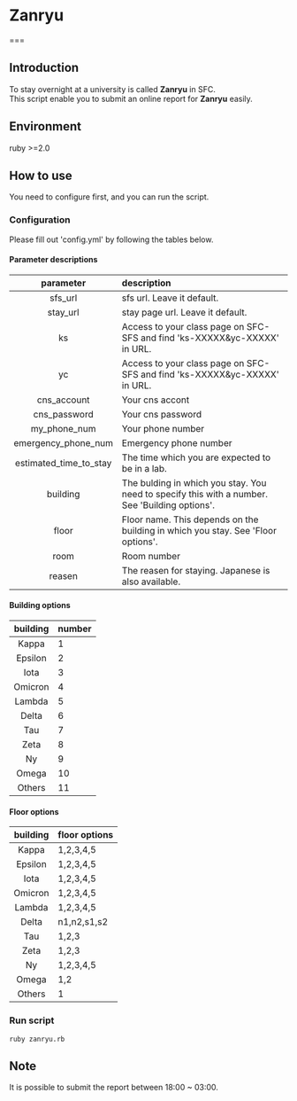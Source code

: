 # Zanryu
===


## Introduction

To stay overnight at a university is called **Zanryu** in SFC.  
This script enable you to submit an online report for **Zanryu** easily.


## Environment

ruby >=2.0


## How to use

You need to configure first, and you can run the script.

### Configuration

Please fill out 'config.yml' by following the tables below.

#### Parameter descriptions

| parameter | description |
|:---:|:---|
| sfs_url | sfs url. Leave it default. |
| stay_url | stay page url. Leave it default. |
| ks | Access to your class page on SFC-SFS and find 'ks-XXXXX&yc-XXXXX' in URL. |
| yc | Access to your class page on SFC-SFS and find 'ks-XXXXX&yc-XXXXX' in URL. |
| cns_account | Your cns accont |
| cns_password | Your cns password |
| my_phone_num | Your phone number |
| emergency_phone_num | Emergency phone number |
| estimated_time_to_stay | The time which you are expected to be in a lab. |
| building | The bulding in which you stay. You need to specify this with a number. See 'Building options'. |
| floor | Floor name. This depends on the building in which you stay. See 'Floor options'. |
| room | Room number |
| reasen | The reasen for staying. Japanese is also available. |

#### Building options

| building | number |
|:---:|:---|
| Kappa | 1 |
| Epsilon | 2 |
| Iota | 3 |
| Omicron | 4 |
| Lambda | 5 |
| Delta | 6 |
| Tau | 7 |
| Zeta | 8 |
| Ny | 9 |
| Omega | 10 |
| Others | 11 |

#### Floor options

| building | floor options |
|:---:|:---|
| Kappa | 1,2,3,4,5 |
| Epsilon | 1,2,3,4,5 |
| Iota | 1,2,3,4,5 |
| Omicron | 1,2,3,4,5 |
| Lambda | 1,2,3,4,5 |
| Delta | n1,n2,s1,s2 |
| Tau | 1,2,3 |
| Zeta | 1,2,3 |
| Ny | 1,2,3,4,5 |
| Omega | 1,2 |
| Others | 1 |

### Run script

```
ruby zanryu.rb
```


## Note
It is possible to submit the report between 18:00 ~ 03:00.
